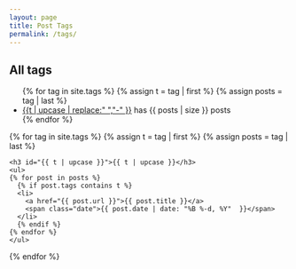 ```yaml
---
layout: page
title: Post Tags
permalink: /tags/
---
```


<section id="tags">

  <h2>All tags</h2>
  <ul class="tags">
  {% for tag in site.tags %}
    {% assign t = tag | first %}
    {% assign posts = tag | last %}
    <li><a href="#{{ t | upcase }}">{{t | upcase | replace:" ","-" }}</a> has {{ posts | size }} posts</li>
  {% endfor %}
  </ul>

  {% for tag in site.tags %}
    {% assign t = tag | first %}
    {% assign posts = tag | last %}

    <h3 id="{{ t | upcase }}">{{ t | upcase }}</h3>
    <ul>
    {% for post in posts %}
      {% if post.tags contains t %}
      <li>
        <a href="{{ post.url }}">{{ post.title }}</a>
        <span class="date">{{ post.date | date: "%B %-d, %Y"  }}</span>
      </li>
      {% endif %}
    {% endfor %}
    </ul>
  {% endfor %}

</section>
